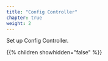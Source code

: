 ```yaml
---
title: "Config Controller"
chapter: true
weight: 2
---
```

Set up Config Controller.

{{% children showhidden="false" %}}
